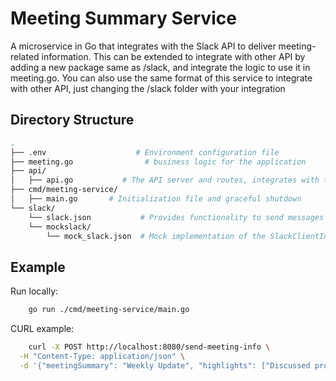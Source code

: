 # Meeting Summary Service
A microservice in Go that integrates with the Slack API to deliver meeting-related information.
This can be extended to integrate with other API by adding a new package same as /slack, and integrate the logic to use it in meeting.go. 
You can also use the same format of this service to integrate with other API, just changing the /slack folder with your integration

## Directory Structure
```bash
.
├── .env                    # Environment configuration file
├── meeting.go                # business logic for the application
├── api/
│   ├── api.go           # The API server and routes, integrates with the MeetingService to handle requests
├── cmd/meeting-service/
│   ├── main.go       # Initialization file and graceful shutdown
└── slack/
    └── slack.json           # Provides functionality to send messages to Slack via a client
    └── mockslack/
        └── mock_slack.json  # Mock implementation of the SlackClientInterface, generated by mockgen for testing
```

## Example
Run locally:
```bash
    go run ./cmd/meeting-service/main.go
```
CURL example:
```bash
    curl -X POST http://localhost:8080/send-meeting-info \
  -H "Content-Type: application/json" \
  -d '{"meetingSummary": "Weekly Update", "highlights": ["Discussed project timeline", "Budget adjustments"], "channel": "general"}'
```
